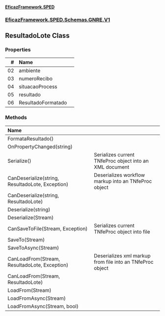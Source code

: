 #### [EficazFramework.SPED](EficazFrameworkSPED.md 'EficazFramework SPED')
### [EficazFramework.SPED.Schemas.GNRE.V1](EficazFramework.SPED.Schemas.GNRE.V1.md 'EficazFramework.SPED.Schemas.GNRE.V1')

## ResultadoLote Class
### Properties

| # | Name | |
| ---: | :--- | :--- |
| 02 | ambiente |  |
| 03 | numeroRecibo |  |
| 04 | situacaoProcess |  |
| 05 | resultado |  |
| 06 | ResultadoFormatado |  |
### Methods

| Name | |
| :--- | :--- |
| FormataResultado() |  |
| OnPropertyChanged(string) |  |
| Serialize() | Serializes current TNfeProc object into an XML document |
| CanDeserialize(string, ResultadoLote, Exception) | Deserializes workflow markup into an TNfeProc object |
| CanDeserialize(string, ResultadoLote) |  |
| Deserialize(string) |  |
| Deserialize(Stream) |  |
| CanSaveToFile(Stream, Exception) | Serializes current TNfeProc object into file |
| SaveTo(Stream) |  |
| SaveToAsync(Stream) |  |
| CanLoadFrom(Stream, ResultadoLote, Exception) | Deserializes xml markup from file into an TNfeProc object |
| CanLoadFrom(Stream, ResultadoLote) |  |
| LoadFrom(Stream) |  |
| LoadFromAsync(Stream) |  |
| LoadFromAsync(Stream, bool) |  |
